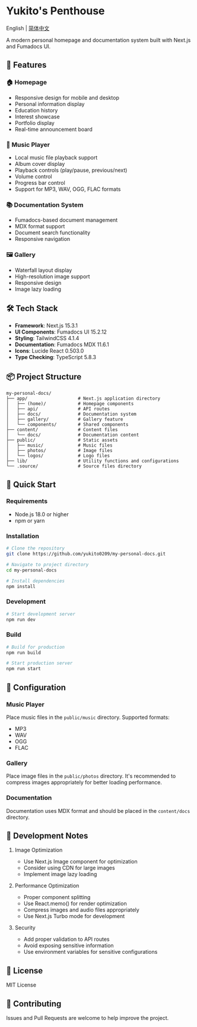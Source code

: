 # Yukito's Penthouse

English | [简体中文](./README.md)

A modern personal homepage and documentation system built with Next.js and Fumadocs UI.

## 🌟 Features

### 🏠 Homepage
- Responsive design for mobile and desktop
- Personal information display
- Education history
- Interest showcase
- Portfolio display
- Real-time announcement board

### 🎵 Music Player
- Local music file playback support
- Album cover display
- Playback controls (play/pause, previous/next)
- Volume control
- Progress bar control
- Support for MP3, WAV, OGG, FLAC formats

### 📚 Documentation System
- Fumadocs-based document management
- MDX format support
- Document search functionality
- Responsive navigation

### 🖼️ Gallery
- Waterfall layout display
- High-resolution image support
- Responsive design
- Image lazy loading

## 🛠️ Tech Stack

- **Framework**: Next.js 15.3.1
- **UI Components**: Fumadocs UI 15.2.12
- **Styling**: TailwindCSS 4.1.4
- **Documentation**: Fumadocs MDX 11.6.1
- **Icons**: Lucide React 0.503.0
- **Type Checking**: TypeScript 5.8.3

## 📦 Project Structure

```
my-personal-docs/
├── app/                   # Next.js application directory
│   ├── (home)/            # Homepage components
│   ├── api/               # API routes
│   ├── docs/              # Documentation system
│   ├── gallery/           # Gallery feature
│   └── components/        # Shared components
├── content/               # Content files
│   └── docs/              # Documentation content
├── public/                # Static assets
│   ├── music/             # Music files
│   ├── photos/            # Image files
│   └── logos/             # Logo files
├── lib/                   # Utility functions and configurations
└── .source/               # Source files directory
```

## 🚀 Quick Start

### Requirements

- Node.js 18.0 or higher
- npm or yarn

### Installation

```bash
# Clone the repository
git clone https://github.com/yukito0209/my-personal-docs.git

# Navigate to project directory
cd my-personal-docs

# Install dependencies
npm install
```

### Development

```bash
# Start development server
npm run dev
```

### Build

```bash
# Build for production
npm run build

# Start production server
npm run start
```

## 🔧 Configuration

### Music Player

Place music files in the `public/music` directory. Supported formats:
- MP3
- WAV
- OGG
- FLAC

### Gallery

Place image files in the `public/photos` directory. It's recommended to compress images appropriately for better loading performance.

### Documentation

Documentation uses MDX format and should be placed in the `content/docs` directory.

## 📝 Development Notes

1. Image Optimization
   - Use Next.js Image component for optimization
   - Consider using CDN for large images
   - Implement image lazy loading

2. Performance Optimization
   - Proper component splitting
   - Use React.memo() for render optimization
   - Compress images and audio files appropriately
   - Use Next.js Turbo mode for development

3. Security
   - Add proper validation to API routes
   - Avoid exposing sensitive information
   - Use environment variables for sensitive configurations

## 📄 License

MIT License

## 🤝 Contributing

Issues and Pull Requests are welcome to help improve the project.